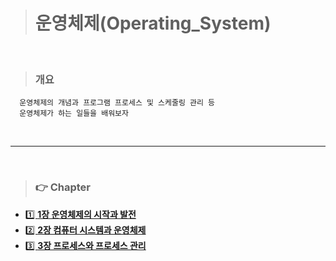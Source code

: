 > # 운영체제(Operating_System)

<br>

> ### 개요

```
  운영체제의 개념과 프로그램 프로세스 및 스케줄링 관리 등
  운영체제가 하는 일들을 배워보자
```
<br>
<hr>
<br>

> ### 👉 Chapter

- [1️⃣ **1장 운영체제의 시작과 발전**](/Computer_Engineering/Operating_System/Chapter01_Beginnings_and_Development_of_Operating_Systems.md)
- [2️⃣ **2장 컴퓨터 시스템과 운영체제**](/Computer_Engineering/Operating_System/Chapter02_Computer_Systems_and_Operating_Systems.md)
- [3️⃣ **3장 프로세스와 프로세스 관리**](/Computer_Engineering/Operating_System/Chapter03_process_process_Magagement.md)



